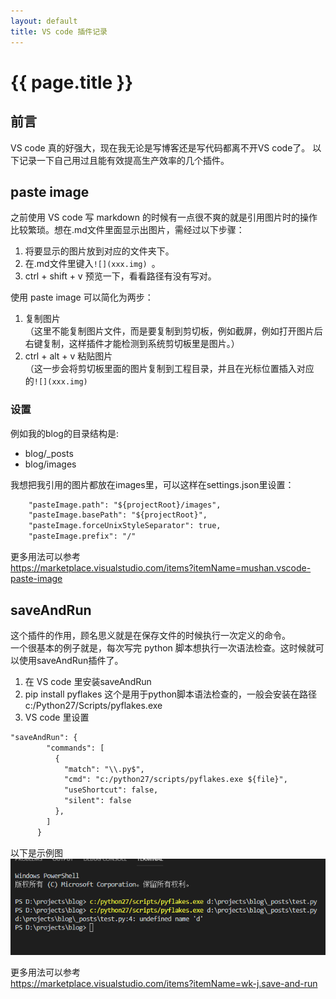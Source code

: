 ```yaml
---
layout: default
title: VS code 插件记录
---
```


{{ page.title }}
================

## 前言

VS code 真的好强大，现在我无论是写博客还是写代码都离不开VS code了。
以下记录一下自己用过且能有效提高生产效率的几个插件。

## paste image

之前使用 VS code 写 markdown 的时候有一点很不爽的就是引用图片时的操作比较繁琐。想在.md文件里面显示出图片，需经过以下步骤：

1. 将要显示的图片放到对应的文件夹下。  
2. 在.md文件里键入```![](xxx.img) ```。  
3. ctrl + shift + v 预览一下，看看路径有没有写对。     

使用 paste image 可以简化为两步：
1. 复制图片  
（这里不能复制图片文件，而是要复制到剪切板，例如截屏，例如打开图片后右键复制，这样插件才能检测到系统剪切板里是图片。）
2. ctrl + alt + v 粘贴图片  
（这一步会将剪切板里面的图片复制到工程目录，并且在光标位置插入对应的```![](xxx.img) ```

### 设置

例如我的blog的目录结构是:
* blog/_posts
* blog/images

我想把我引用的图片都放在images里，可以这样在settings.json里设置：

``` xml
    "pasteImage.path": "${projectRoot}/images",
    "pasteImage.basePath": "${projectRoot}",
    "pasteImage.forceUnixStyleSeparator": true,
    "pasteImage.prefix": "/"
```

更多用法可以参考  
https://marketplace.visualstudio.com/items?itemName=mushan.vscode-paste-image

## saveAndRun

这个插件的作用，顾名思义就是在保存文件的时候执行一次定义的命令。  
一个很基本的例子就是，每次写完 python 脚本想执行一次语法检查。这时候就可以使用saveAndRun插件了。  


1. 在 VS code 里安装saveAndRun  
2. pip install pyflakes 这个是用于python脚本语法检查的，一般会安装在路径c:/Python27/Scripts/pyflakes.exe  
3. VS code 里设置  
``` xml
"saveAndRun": {
        "commands": [
          {
            "match": "\\.py$",
            "cmd": "c:/python27/scripts/pyflakes.exe ${file}",
            "useShortcut": false,
            "silent": false
          },
        ]
      }
```

以下是示例图  
![](/images/2019-04-14-11-50-38.png)

更多用法可以参考  
https://marketplace.visualstudio.com/items?itemName=wk-j.save-and-run







